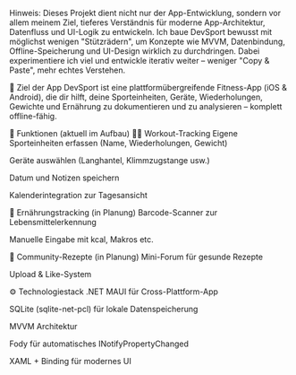 Hinweis: Dieses Projekt dient nicht nur der App-Entwicklung, sondern vor allem meinem Ziel, tieferes Verständnis für moderne App-Architektur, Datenfluss und UI-Logik zu entwickeln. Ich baue DevSport bewusst mit möglichst wenigen "Stützrädern", um Konzepte wie MVVM, Datenbindung, Offline-Speicherung und UI-Design wirklich zu durchdringen. Dabei experimentiere ich viel und entwickle iterativ weiter – weniger "Copy & Paste", mehr echtes Verstehen.

🏁 Ziel der App
DevSport ist eine plattformübergreifende Fitness-App (iOS & Android), die dir hilft, deine Sporteinheiten, Geräte, Wiederholungen, Gewichte und Ernährung zu dokumentieren und zu analysieren – komplett offline-fähig.

🚀 Funktionen (aktuell im Aufbau)
🏋️‍♂️ Workout-Tracking
Eigene Sporteinheiten erfassen (Name, Wiederholungen, Gewicht)

Geräte auswählen (Langhantel, Klimmzugstange usw.)

Datum und Notizen speichern

Kalenderintegration zur Tagesansicht

🍎 Ernährungstracking (in Planung)
Barcode-Scanner zur Lebensmittelerkennung

Manuelle Eingabe mit kcal, Makros etc.

🍲 Community-Rezepte (in Planung)
Mini-Forum für gesunde Rezepte

Upload & Like-System

⚙️ Technologiestack
.NET MAUI für Cross-Plattform-App

SQLite (sqlite-net-pcl) für lokale Datenspeicherung

MVVM Architektur

Fody für automatisches INotifyPropertyChanged

XAML + Binding für modernes UI
